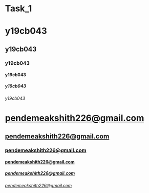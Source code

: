 # Task_1
<h1> y19cb043 </h1>
<h2> y19cb043 </h2>
<h3> y19cb043 </h3>
<h4> y19cb043 </h4>
<h5> y19cb043 </h5>
<h6> y19cb043 </h6>

# pendemeakshith226@gmail.com
## pendemeakshith226@gmail.com
### pendemeakshith226@gmail.com
#### pendemeakshith226@gmail.com
##### pendemeakshith226@gmail.com
###### pendemeakshith226@gmail.com
